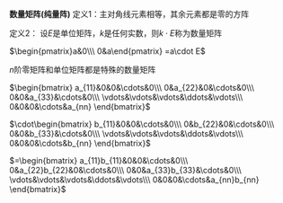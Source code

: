**数量矩阵(纯量阵)**
定义1：主对角线元素相等，其余元素都是零的方阵

定义2： 设$E$是单位矩阵，$k$是任何实数，则$k\cdot E$称为数量矩阵

$\begin{pmatrix}a&0\\\ 0&a\end{pmatrix}
=a\cdot E$

$n$阶零矩阵和单位矩阵都是特殊的数量矩阵

$\begin{bmatrix}
a_{11}&0&0&\cdots&0\\\ 
0&a_{22}&0&\cdots&0\\\ 
0&0&a_{33}&\cdots&0\\\ 
\vdots&\vdots&\vdots&\ddots&\vdots\\\ 
0&0&0&\cdots&a_{nn}
\end{bmatrix}$

$\cdot\begin{bmatrix}
b_{11}&0&0&\cdots&0\\\ 
0&b_{22}&0&\cdots&0\\\ 
0&0&b_{33}&\cdots&0\\\ 
\vdots&\vdots&\vdots&\ddots&\vdots\\\ 
0&0&0&\cdots&b_{nn}
\end{bmatrix}$

$=\begin{bmatrix}
a_{11}b_{11}&0&0&\cdots&0\\\ 
0&a_{22}b_{22}&0&\cdots&0\\\ 
0&0&a_{33}b_{33}&\cdots&0\\\ 
\vdots&\vdots&\vdots&\ddots&\vdots\\\ 
0&0&0&\cdots&a_{nn}b_{nn}
\end{bmatrix}$